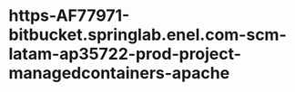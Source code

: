 # https-AF77971-bitbucket.springlab.enel.com-scm-latam-ap35722-prod-project-managedcontainers-apache
